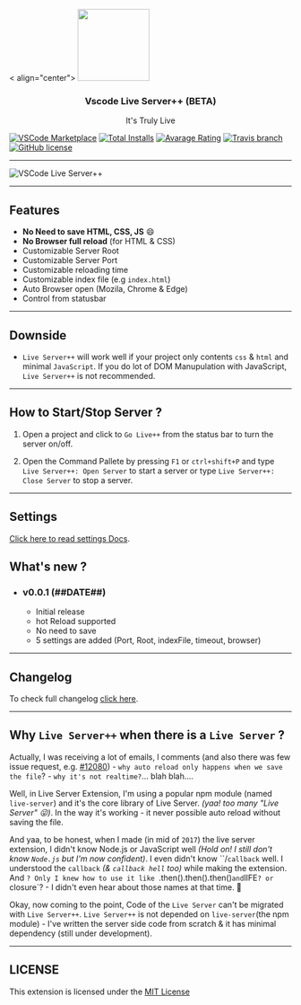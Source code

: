 < align="center">
  <img width="128" height="128" src="https://raw.githubusercontent.com/ritwickdey/vscode-live-server-plus-plus/master/images/vscode-live-server-plus-plus.png">
</p>
<h3 align="center">Vscode Live Server++ (BETA) </h3>
<p align="center">It's Truly Live<p>


[![VSCode Marketplace](https://img.shields.io/vscode-marketplace/v/ritwickdey.vscode-live-server-plus-plus.svg?style=flat-square&label=vscode%20marketplace)](https://marketplace.visualstudio.com/items?itemName=ritwickdey.vscode-live-server-plus-plus) [![Total Installs](https://img.shields.io/vscode-marketplace/d/ritwickdey.vscode-live-server-plus-plus.svg?style=flat-square)](https://marketplace.visualstudio.com/items?itemName=ritwickdey.vscode-live-server-plus-plus) [![Avarage Rating](https://img.shields.io/vscode-marketplace/r/ritwickdey.vscode-live-server-plus-plus.svg?style=flat-square)](https://marketplace.visualstudio.com/items?itemName=ritwickdey.vscode-live-server-plus-plus) [![Travis branch](https://img.shields.io/travis/com/ritwickdey/vscode-live-server-plus-plus/master.svg?style=flat-square&label=travis%20branch)](https://travis-ci.com/ritwickdey/vscode-live-server-plus-plus) [![GitHub license](https://img.shields.io/badge/license-MIT-blue.svg?style=flat-square)](https://github.com/ritwickdey/vscode-live-server-plus-plus/)

---

![VSCode Live Server++](./images/vscode-live-server-plus-plus_preview1.gif)

---
## Features

- **No Need to save HTML, CSS, JS** :smile:
- **No Browser full reload** (for HTML & CSS)
- Customizable Server Root
- Customizable Server Port
- Customizable reloading time
- Customizable index file (e.g `index.html`)
- Auto Browser open (Mozila, Chrome & Edge)
- Control from statusbar

---

## Downside

- `Live Server++` will work well if your project only contents `css` & `html` and minimal `JavaScript`. If you do lot of DOM Manupulation with JavaScript, `Live Server++` is not recommended.

--- 
## How to Start/Stop Server ?

1. Open a project and click to `Go Live++` from the status bar to turn the server on/off.

2. Open the Command Pallete by pressing `F1` or `ctrl+shift+P` and type `Live Server++: Open Server` to start a server or type `Live Server++: Close Server` to stop a server.

---

## Settings

[Click here to read settings Docs](./docs/settings.md).

## What's new ?

- ### v0.0.1 (##DATE##)
  - Initial release
  - hot Reload supported
  - No need to save
  - 5 settings are added (Port\, Root, indexFile, timeout, browser)

---

## Changelog

To check full changelog [click here](CHANGELOG.md).

---

## Why `Live Server++` when there is a `Live Server` ?

Actually, I was receiving a lot of emails, l  comments (and also there was few issue request, e.g. [#12080](https://github.com/Microsoft/vscode/issues/12080)) - `why auto reload only happens when we save the file`? - `why it's not realtime?`... blah blah....

Well, in Live Server Extension, I'm using a popular npm module (named `live-server`) and it's the core library of Live Server. _(yaa! too many "Live Server" 😜)_. In the way it's working - it never possible auto reload without saving the file.

And yaa, to be honest, when I made (in mid of `2017`) the live server extension, I didn't know Node.js or JavaScript well _(Hold on! I still don't know `Node.js` but I'm now confident)_. I even didn't know ``/`callback` well. I understood the `callback` _(& `callback hell` too)_ while making the extension. And `? Only I knew how to use it like `.then().then().then()` and `IIFE`? or `closure`? - I didn't even hear about those names at that time. 😬

Okay, now coming to the point, Code of the `Live Server` can't be migrated with `Live Server++`. `Live Server++` is not depended on `live-server`(the npm module) - I've written the server side code from scratch & it has minimal dependency (still under development).

---

## LICENSE

This extension is licensed under the [MIT License](LICENSE)

